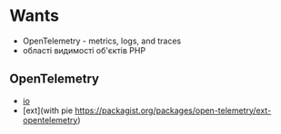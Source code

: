 # Wants

- OpenTelemetry - metrics, logs, and traces
- області видимості об'єктів PHP

## OpenTelemetry

- [io](https://opentelemetry.io/)
- [ext](with pie https://packagist.org/packages/open-telemetry/ext-opentelemetry)